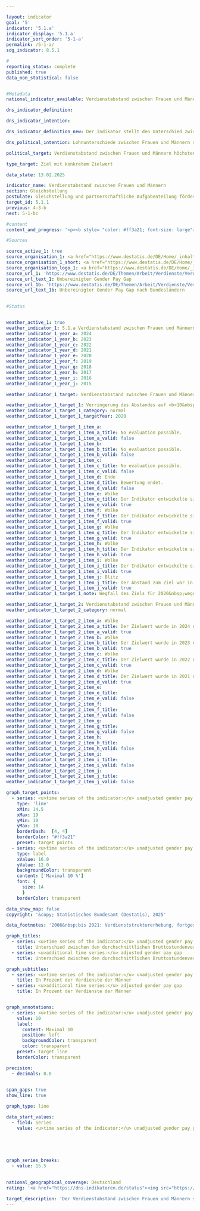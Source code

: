 ```yaml
---

layout: indicator        
goal: '5'        
indicator: '5.1.a'        
indicator_display: '5.1.a'        
indicator_sort_order: '5-1-a'        
permalink: /5-1-a/        
sdg_indicator: 8.5.1        

#
reporting_status: complete        
published: true        
data_non_statistical: false        


#Metadata        
national_indicator_available: Verdienstabstand zwischen Frauen und Männern        

dns_indicator_definition:         

dns_indicator_intention:         

dns_indicator_definition_new: Der Indikator stellt den Unterschied zwischen den durchschnittlichen Bruttostundenverdiensten von Frauen und Männern als Anteil an den durchschnittlichen Bruttostundenverdiensten der Männer dar.        

dns_political_intention: Lohnunterschiede zwischen Frauen und Männern sind in modernen Erwerbsgesellschaften ein Zeichen für soziale Ungleichheit. Die Verringerung der Lohnunterschiede ist ein Indikator für Fortschritte auf dem Weg zur Gleichstellung.        

political_target: Verdienstabstand zwischen Frauen und Männern höchstens 10&nbsp;Prozent bis 2030        

type_target: Ziel mit konkretem Zielwert        

data_state: 13.02.2025        

indicator_name: Verdienstabstand zwischen Frauen und Männern        
section: Gleichstellung        
postulate: Gleichstellung und partnerschaftliche Aufgabenteilung fördern        
target_id: 5.1.1        
previous: 4-3-b        
next: 5-1-bc        

#content         
content_and_progress: '<p><b style= "color: #ff3a21; font-size: large">5.1.a Verdienstabstand zwischen Frauen und Männern</b><br><br>Dieser Indikator bildet den unbereinigten geschlechtsspezifischen Verdienstabstand (unadjusted gender pay gap) ab. Er stellt ausschließlich das Verhältnis der durchschnittlichen Bruttostundenverdienste von Frauen und Männern dar. Im unbereinigten Gender Pay Gap (<abbr title="Gender Pay Gap (Geschlechtsspezifischer Verdienstabstand)" tabindex="0">GPG</abbr>) spiegeln sich somit auch Lohnunterschiede wider, die auf Faktoren wie unterschiedliche Berufe, Branchenzugehörigkeiten, Qualifikationen oder Erwerbsbiografien von Frauen und Männern zurückzuführen sind.<br><br>Bis einschließlich 2021&nbsp;basierte der Indikator auf der vierjährlichen Verdienststrukturerhebung. Seit 2022&nbsp;dient die jährliche Verdiensterhebung als Datengrundlage. Diese wird von den Statistischen Ämtern der Länder als repräsentative Stichprobenerhebung mit Auskunftspflicht in bis zu 58&nbsp;000&nbsp;Betrieben durchgeführt. Auf Basis dieser Daten werden Ergebnisse differenziert nach Alter, Bildungsstand, Anforderungsniveau, Tätigkeit, Tarifbindung, Unternehmensgröße und Wirtschaftsabschnitten berechnet und der bereinigte Gender Pay Gap ermittelt. Für beide Kennzahlen&nbsp;–&nbsp;bereinigt und unbereinigt&nbsp;–&nbsp;gilt die <abbr title="Europäische Union" tabindex="0">EU</abbr>-Abgrenzung, wonach Beschäftigte in der Land- und Forstwirtschaft, Fischerei, öffentlichen Verwaltung, Verteidigung, Sozialversicherung sowie in Kleinstbetrieben unberücksichtigt bleiben.<br><br>Im Zeitraum 2020&nbsp;bis 2023&nbsp;verdienten Frauen pro Stunde durchschnittlich 18&nbsp;% weniger als Männer. Im Jahr 2024&nbsp;verringerte sich dieser Abstand auf 16&nbsp;%. Das Ziel, den unbereinigten <abbr title="Gender Pay Gap (Geschlechtsspezifischer Verdienstabstand)" tabindex="0">GPG</abbr> bis 2020&nbsp;auf 10&nbsp;% zu senken, wurde damit nicht erreicht. Auch bei Fortsetzung der bisherigen Entwicklung ist nicht zu erwarten, dass dieses Ziel bis 2030&nbsp;erreicht wird.<br><br>Langfristig zeigt sich in Deutschland ein langsamer, aber stetiger Rückgang des unbereinigten GPG: 2012&nbsp;lag er noch bei 23&nbsp;% und damit 7&nbsp;Prozentpunkte über dem Wert von 2024. Ein Vergleich der Bundesländer zeigt deutliche regionale Unterschiede: 2024&nbsp;verzeichneten Baden-Württemberg und Hessen mit jeweils 19&nbsp;% die höchsten Verdienstunterschiede, während Sachsen-Anhalt (4&nbsp;%) und Brandenburg (2&nbsp;%) die niedrigsten Werte aufwiesen.<br><br>Analysen zu den Ursachen des <abbr title="Gender Pay Gap (Geschlechtsspezifischer Verdienstabstand)" tabindex="0">GPG</abbr> zeigen, dass etwa 63&nbsp;% der Verdienstlücke darauf zurückzuführen sind, dass Frauen häufiger in Berufen, Branchen und Positionen mit geringerer Entlohnung tätig sind. Ein weiterer wesentlicher Faktor ist der Beschäftigungsumfang: Frauen arbeiten überdurchschnittlich häufig in Teilzeit, was meist mit einem geringeren durchschnittlichen Bruttostundenverdienst einhergeht. Dieser Aspekt trägt rund 19&nbsp;% zur Verdienstlücke bei. Etwa 12&nbsp;% entfallen auf Unterschiede im Anforderungsniveau der ausgeübten Tätigkeiten.<br><br>Die verbleibenden 37&nbsp;% der Verdienstlücke bilden den bereinigten <abbr title="Gender Pay Gap (Geschlechtsspezifischer Verdienstabstand)" tabindex="0">GPG</abbr>, der im Jahr 2024&nbsp;bei 6&nbsp;% lag. Im Gegensatz zum unbereinigten <abbr title="Gender Pay Gap (Geschlechtsspezifischer Verdienstabstand)" tabindex="0">GPG</abbr> zeigt sich beim bereinigten Wert ein deutlich einheitlicheres Bild auf Ebene der Bundesländer: 2024&nbsp;lag er im Früheren Bundesgebiet einschließlich Berlin bei 6&nbsp;%, in den Neuen Ländern bei 8&nbsp;%. Eine detaillierte Auswertung nach einzelnen Bundesländern ist aufgrund methodisch bedingter Schwankungen seit Einführung der neuen Verdiensterhebung im Jahr 2022&nbsp;nicht möglich.<br><br>Im europäischen Vergleich liegen überwiegend Daten bis 2023&nbsp;vor. Seit 2010&nbsp;liegt der unbereinigte <abbr title="Gender Pay Gap (Geschlechtsspezifischer Verdienstabstand)" tabindex="0">GPG</abbr> in Deutschland durchgehend über dem Durchschnitt der Europäischen Union (<abbr title="Europäische Union" tabindex="0">EU</abbr>). Nur Lettland verzeichnete mit 19&nbsp;% einen noch höheren geschlechtsspezifischen Verdienstunterschied. Österreich, Tschechien und Ungarn lagen&nbsp;–&nbsp;wie Deutschland&nbsp;–&nbsp;jeweils bei 18&nbsp;%. Die geringsten Unterschiede im Bruttostundenverdienst zwischen Frauen und Männern wurden in Luxemburg (‒1&nbsp;%), Belgien (1&nbsp;%) und Italien (2&nbsp;%) gemessen.</p>'                

#Sources        

source_active_1: true
source_organisation_1: <a href="https://www.destatis.de/DE/Home/_inhalt.html" target="_blank">Statistisches Bundesamt</a>
source_organisation_1_short: <a href="https://www.destatis.de/DE/Home/_inhalt.html" target="_blank">Statistisches Bundesamt</a>
source_organisation_logo_1: <a href="https://www.destatis.de/DE/Home/_inhalt.html" target="_blank"><img src="https://dns-indikatoren.de/public/OrgImgDe/destatis.png" alt="Statistisches Bundesamt" title=" Klicken Sie hier um zur Homepage der Organisation Statistisches Bundesamt zu gelangen." style="height:60px; width:148px; border:transparent"/></a>
source_url_1: 'https://www.destatis.de/DE/Themen/Arbeit/Verdienste/Verdienste-GenderPayGap/Tabellen/ugpg-01-gebietsstand.html'
source_url_text_1: Unbereinigter Gender Pay Gap
source_url_1b: 'https://www.destatis.de/DE/Themen/Arbeit/Verdienste/Verdienste-GenderPayGap/Tabellen/ugpg-02-bundeslaender-ab-2014.html'
source_url_text_1b: Unbereinigter Gender Pay Gap nach Bundesländern
        

#Status        


weather_active_1: true
weather_indicator_1: 5.1.a Verdienstabstand zwischen Frauen und Männern
weather_indicator_1_year_a: 2024
weather_indicator_1_year_b: 2023
weather_indicator_1_year_c: 2022
weather_indicator_1_year_d: 2021
weather_indicator_1_year_e: 2020
weather_indicator_1_year_f: 2019
weather_indicator_1_year_g: 2018
weather_indicator_1_year_h: 2017
weather_indicator_1_year_i: 2016
weather_indicator_1_year_j: 2015

weather_indicator_1_target: Verdienstabstand zwischen Frauen und Männern höchstens 10&nbsp;Prozent bis 2030

weather_indicator_1_target_1: Verringerung des Abstandes auf <b>10&nbsp;Prozent</b> bis <b>2020</b>
weather_indicator_1_target_1_category: normal
weather_indicator_1_target_1_targetYear: 2020

weather_indicator_1_target_1_item_a: 
weather_indicator_1_target_1_item_a_title: No evaluation possible.
weather_indicator_1_target_1_item_a_valid: false
weather_indicator_1_target_1_item_b: 
weather_indicator_1_target_1_item_b_title: No evaluation possible.
weather_indicator_1_target_1_item_b_valid: false
weather_indicator_1_target_1_item_c: 
weather_indicator_1_target_1_item_c_title: No evaluation possible.
weather_indicator_1_target_1_item_c_valid: false
weather_indicator_1_target_1_item_d: Ende
weather_indicator_1_target_1_item_d_title: Bewertung endet.
weather_indicator_1_target_1_item_d_valid: false
weather_indicator_1_target_1_item_e: Wolke
weather_indicator_1_target_1_item_e_title: Der Indikator entwickelte sich in 2020 zwar in die gewünschte Richtung auf das Ziel zu, bei Fortsetzung der Entwicklung wäre das Ziel im Zieljahr aber um mehr als 20 % der Differenz zwischen Zielwert und dem Wert aus 2020 verfehlt worden.
weather_indicator_1_target_1_item_e_valid: true
weather_indicator_1_target_1_item_f: Wolke
weather_indicator_1_target_1_item_f_title: Der Indikator entwickelte sich in 2019 zwar in die gewünschte Richtung auf das Ziel zu, bei Fortsetzung der Entwicklung wäre das Ziel im Zieljahr aber um mehr als 20 % der Differenz zwischen Zielwert und dem Wert aus 2019 verfehlt worden.
weather_indicator_1_target_1_item_f_valid: true
weather_indicator_1_target_1_item_g: Wolke
weather_indicator_1_target_1_item_g_title: Der Indikator entwickelte sich in 2018 zwar in die gewünschte Richtung auf das Ziel zu, bei Fortsetzung der Entwicklung wäre das Ziel im Zieljahr aber um mehr als 20 % der Differenz zwischen Zielwert und dem Wert aus 2018 verfehlt worden.
weather_indicator_1_target_1_item_g_valid: true
weather_indicator_1_target_1_item_h: Wolke
weather_indicator_1_target_1_item_h_title: Der Indikator entwickelte sich in 2017 zwar in die gewünschte Richtung auf das Ziel zu, bei Fortsetzung der Entwicklung wäre das Ziel im Zieljahr aber um mehr als 20 % der Differenz zwischen Zielwert und dem Wert aus 2017 verfehlt worden.
weather_indicator_1_target_1_item_h_valid: true
weather_indicator_1_target_1_item_i: Wolke
weather_indicator_1_target_1_item_i_title: Der Indikator entwickelte sich in 2016 zwar in die gewünschte Richtung auf das Ziel zu, bei Fortsetzung der Entwicklung wäre das Ziel im Zieljahr aber um mehr als 20 % der Differenz zwischen Zielwert und dem Wert aus 2016 verfehlt worden.
weather_indicator_1_target_1_item_i_valid: true
weather_indicator_1_target_1_item_j: Blitz
weather_indicator_1_target_1_item_j_title: Der Abstand zum Ziel war in 2015 konstant hoch oder hat sich vergrößert. Der Indikator entwickelte sich also nicht in die gewünschte Richtung.
weather_indicator_1_target_1_item_j_valid: true
weather_indicator_1_target_1_note: Wegfall des Ziels für 2020&nbsp;wegen zeitlichen Ablaufs.

weather_indicator_1_target_2: Verdienstabstand zwischen Frauen und Männern höchstens <b>10&nbsp;Prozent</b> bis <b>2030</b>
weather_indicator_1_target_2_category: normal

weather_indicator_1_target_2_item_a: Wolke
weather_indicator_1_target_2_item_a_title: Der Zielwert wurde in 2024 nicht erreicht, aber die durchschnittliche Entwicklung wies in die gewünschte Richtung.
weather_indicator_1_target_2_item_a_valid: true
weather_indicator_1_target_2_item_b: Wolke
weather_indicator_1_target_2_item_b_title: Der Zielwert wurde in 2023 nicht erreicht, aber die durchschnittliche Entwicklung wies in die gewünschte Richtung.
weather_indicator_1_target_2_item_b_valid: true
weather_indicator_1_target_2_item_c: Wolke
weather_indicator_1_target_2_item_c_title: Der Zielwert wurde in 2022 nicht erreicht, aber die durchschnittliche Entwicklung wies in die gewünschte Richtung.
weather_indicator_1_target_2_item_c_valid: true
weather_indicator_1_target_2_item_d: Wolke
weather_indicator_1_target_2_item_d_title: Der Zielwert wurde in 2021 nicht erreicht, aber die durchschnittliche Entwicklung wies in die gewünschte Richtung.
weather_indicator_1_target_2_item_d_valid: true
weather_indicator_1_target_2_item_e: 
weather_indicator_1_target_2_item_e_title: 
weather_indicator_1_target_2_item_e_valid: false
weather_indicator_1_target_2_item_f: 
weather_indicator_1_target_2_item_f_title: 
weather_indicator_1_target_2_item_f_valid: false
weather_indicator_1_target_2_item_g: 
weather_indicator_1_target_2_item_g_title: 
weather_indicator_1_target_2_item_g_valid: false
weather_indicator_1_target_2_item_h: 
weather_indicator_1_target_2_item_h_title: 
weather_indicator_1_target_2_item_h_valid: false
weather_indicator_1_target_2_item_i: 
weather_indicator_1_target_2_item_i_title: 
weather_indicator_1_target_2_item_i_valid: false
weather_indicator_1_target_2_item_j: 
weather_indicator_1_target_2_item_j_title: 
weather_indicator_1_target_2_item_j_valid: false        

graph_target_points:
  - series: <u>time series of the indicator:</u> unadjusted gender pay gap
    type: 'line'
    xMin: 14.5
    xMax: 19
    yMin: 10
    yMax: 10
    borderDash:  [4, 4]
    borderColor: "#ff3a21"
    preset: target_points
  - series: <u>time series of the indicator:</u> unadjusted gender pay gap
    type: label
    xValue: 16.0
    yValue: 12.0
    backgroundColor: transparent
    content: ['Maximal 10 %']
    font: {
      size: 14
      }
    borderColor: transparent        

data_show_map: false        
copyright: '&copy; Statistisches Bundesamt (Destatis), 2025'        

data_footnotes: '2006&nbsp;bis 2021: Verdienststrukturerhebung, fortgeschrieben mit Ergebnissen der vierteljährlichen Verdiensterhebung.<br>• Ab 2022: Ergebnisse der Verdiensterhebung.'        

graph_titles: 
  - series: <u>time series of the indicator:</u> unadjusted gender pay gap
    title: Unterschied zwischen den durchschnittlichen Bruttostundenverdiensten von Frauen und Männern
  - series: <u>additional time series:</u> adjusted gender pay gap
    title: Unterschied zwischen den durchschnittlichen Bruttostundenverdiensten von Frauen und Männern        

graph_subtitles: 
  - series: <u>time series of the indicator:</u> unadjusted gender pay gap
    title: In Prozent der Verdienste der Männer
  - series: <u>additional time series:</u> adjusted gender pay gap
    title: In Prozent der Verdienste der Männer        


graph_annotations:
  - series: <u>time series of the indicator:</u> unadjusted gender pay gap
    value: 10
    label:
      content: Maximal 10 
      position: left
      backgroundColor: transparent
      color: transparent
    preset: target_line
    borderColor: transparent        

precision: 
  - decimals: 0.0
            

span_gaps: true        
show_line: true        

graph_type: line                

data_start_values: 
  - field: Series
    value: <u>time series of the indicator:</u> unadjusted gender pay gap        

        

        

graph_series_breaks: 
  - value: 15.5
                            

national_geographical_coverage: Deutschland                
rating: '<a href="https://dns-indikatoren.de/status"><img src="https://sdg-indikatoren.de/public/Wettersymbole/Wolke.png" title="Der Zielwert wurde in 2024 nicht erreicht, aber die durchschnittliche Entwicklung wies in die gewünschte Richtung." alt="Wettersymbol Wolke"/></a>'        

target_description: 'Der Verdienstabstand zwischen Frauen und Männern soll jedes Jahr höchstens 10&nbsp;Prozent des durchschnittlichen Verdienstes der Männer betragen.<br><br>Ausgehend von der Zielformulierung soll der politisch festgelegte Zielwert seit 2021&nbsp;jedes Jahr erreicht werden. Der Indikatorwert liegt jedoch dauerhaft deutlich oberhalb des Zielwertes, sodass der Indikator 5.1.a für das Jahr 2024&nbsp;mit „Wolke“ bewertet wird.<br><br><u>Hinweis:</u> Die Bewertung „Gewitter“ wird nicht ausgewiesen, weil die durchschnittliche Entwicklung der letzten sechs Jahre in Richtung einer Verbesserung deutet.'        
---
```


